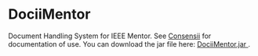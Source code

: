 DociiMentor
===========

Document Handling System for IEEE Mentor. See <a href = "http://consensii.com/docii/dociimentor.html">Consensii</a> for documentation of use. 
You can download the jar file here: <a href="https://github.com/ecolban/DociiMentor/blob/master/DociiMentor.jar"> DociiMentor.jar </a> .